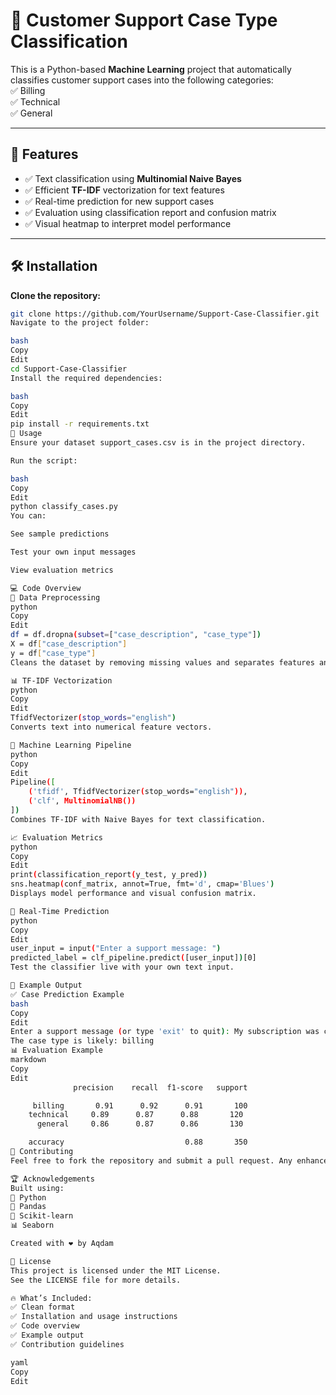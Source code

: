 # 🧠 Customer Support Case Type Classification

This is a Python-based **Machine Learning** project that automatically classifies customer support cases into the following categories:  
✅ Billing  
✅ Technical  
✅ General  

---

## 🚀 Features

- ✅ Text classification using **Multinomial Naive Bayes**  
- ✅ Efficient **TF-IDF** vectorization for text features  
- ✅ Real-time prediction for new support cases  
- ✅ Evaluation using classification report and confusion matrix  
- ✅ Visual heatmap to interpret model performance  

---

## 🛠️ Installation

**Clone the repository:**

```bash
git clone https://github.com/YourUsername/Support-Case-Classifier.git
Navigate to the project folder:

bash
Copy
Edit
cd Support-Case-Classifier
Install the required dependencies:

bash
Copy
Edit
pip install -r requirements.txt
📌 Usage
Ensure your dataset support_cases.csv is in the project directory.

Run the script:

bash
Copy
Edit
python classify_cases.py
You can:

See sample predictions

Test your own input messages

View evaluation metrics

💻 Code Overview
🧹 Data Preprocessing
python
Copy
Edit
df = df.dropna(subset=["case_description", "case_type"])
X = df["case_description"]
y = df["case_type"]
Cleans the dataset by removing missing values and separates features and labels.

📊 TF-IDF Vectorization
python
Copy
Edit
TfidfVectorizer(stop_words="english")
Converts text into numerical feature vectors.

🤖 Machine Learning Pipeline
python
Copy
Edit
Pipeline([
    ('tfidf', TfidfVectorizer(stop_words="english")),
    ('clf', MultinomialNB())
])
Combines TF-IDF with Naive Bayes for text classification.

📈 Evaluation Metrics
python
Copy
Edit
print(classification_report(y_test, y_pred))
sns.heatmap(conf_matrix, annot=True, fmt='d', cmap='Blues')
Displays model performance and visual confusion matrix.

🔮 Real-Time Prediction
python
Copy
Edit
user_input = input("Enter a support message: ")
predicted_label = clf_pipeline.predict([user_input])[0]
Test the classifier live with your own text input.

🌟 Example Output
✅ Case Prediction Example
bash
Copy
Edit
Enter a support message (or type 'exit' to quit): My subscription was charged twice.
The case type is likely: billing
📊 Evaluation Example
markdown
Copy
Edit
              precision    recall  f1-score   support

     billing       0.91      0.92      0.91       100
    technical     0.89      0.87      0.88       120
      general     0.86      0.87      0.86       130

    accuracy                           0.88       350
📝 Contributing
Feel free to fork the repository and submit a pull request. Any enhancements are welcome!

🏆 Acknowledgements
Built using:
🐍 Python
📘 Pandas
🔢 Scikit-learn
📊 Seaborn

Created with ❤️ by Aqdam

📃 License
This project is licensed under the MIT License.
See the LICENSE file for more details.

🔥 What’s Included:
✅ Clean format
✅ Installation and usage instructions
✅ Code overview
✅ Example output
✅ Contribution guidelines

yaml
Copy
Edit
